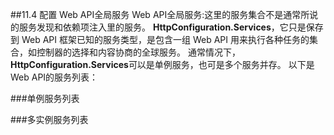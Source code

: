 ##11.4 配置 Web API全局服务
Web API全局服务:这里的服务集合不是通常所说的服务发现和依赖项注入里的服务。
**HttpConfiguration.Services**，它只是保存到 Web API 框架已知的服务类型，是包含一组 Web API 用来执行各种任务的集合，如控制器的选择和内容协商的全球服务。
通常情况下，**HttpConfiguration.Services**可以是单例服务，也可是多个服务并存。
以下是Web API的服务列表：

###单例服务列表





###多实例服务列表